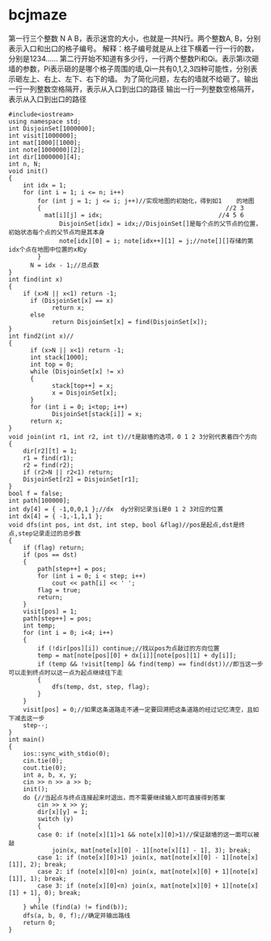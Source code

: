 # bcjmaze
第一行三个整数 N A B，表示迷宫的大小，也就是一共N行。两个整数A, B，分别表示入口和出口的格子编号。  解释：格子编号就是从上往下横着一行一行的数，分别是1234……  第二行开始不知道有多少行，一行两个整数Pi和Qi。表示第i次砸墙的参数，Pi表示砸的是哪个格子周围的墙,Qi一共有0,1,2,3四种可能性，分别表示砸左上、右上、左下、右下的墙。  为了简化问题，左右的墙就不给砸了。输出一行一列整数空格隔开，表示从入口到出口的路径
输出一行一列整数空格隔开，表示从入口到出口的路径
    
    #include<iostream>
    using namespace std;
    int DisjoinSet[1000000];
    int visit[1000000];
    int mat[1000][1000];
    int note[1000000][2];
    int dir[1000000][4];
    int n, N;
    void init()
    {
      	int idx = 1;
      	for (int i = 1; i <= n; i++)
    		for (int j = 1; j <= i; j++)//实现地图的初始化，得到如1    的地图
	    	{                                                   //2 3
	          mat[i][j] = idx;                                //4 5 6 
			      DisjoinSet[idx] = idx;//DisjoinSet[]是每个点的父节点的位置，初始状态每个点的父节点均是其本身
			      note[idx][0] = i; note[idx++][1] = j;//note[][]存储的第idx个点在地图中位置的x和y
		    }
	      N = idx - 1;//总点数
    }
    int find(int x)
    {
      	if (x>N || x<1) return -1;
	      if (DisjoinSet[x] == x)
		        return x;
	      else
		        return DisjoinSet[x] = find(DisjoinSet[x]);
    }
    int find2(int x)//
    {
	      if (x>N || x<1) return -1;
	      int stack[1000];
	      int top = 0;
	      while (DisjoinSet[x] != x)
	      {
		        stack[top++] = x;
		        x = DisjoinSet[x];
	      }
	      for (int i = 0; i<top; i++)
		        DisjoinSet[stack[i]] = x;
	      return x;
    }
    void join(int r1, int r2, int t)//t是敲墙的选项，0 1 2 3分别代表着四个方向
    {
	    dir[r2][t] = 1;
	    r1 = find(r1);
	    r2 = find(r2);
	    if (r2>N || r2<1) return;
	    DisjoinSet[r2] = DisjoinSet[r1];
    }
    bool f = false;
    int path[100000];
    int dy[4] = { -1,0,0,1 };//dx  dy分别记录当i是0 1 2 3对应的位置
    int dx[4] = { -1,-1,1,1 };
    void dfs(int pos, int dst, int step, bool &flag)//pos是起点,dst是终点,step记录走过的总步数
    {
    	if (flag) return;
	    if (pos == dst)
	    {
		    path[step++] = pos;
		    for (int i = 0; i < step; i++)
			    cout << path[i] << ' ';
		    flag = true;
		    return;
	    }
	    visit[pos] = 1;
	    path[step++] = pos;
	    int temp;
	    for (int i = 0; i<4; i++)
	    {
		    if (!dir[pos][i]) continue;//找以pos为点敲过的方向位置
		    temp = mat[note[pos][0] + dx[i]][note[pos][1] + dy[i]];
		    if (temp && !visit[temp] && find(temp) == find(dst))//即当这一步可以走到终点时以这一点为起点继续往下走
		    {
			    dfs(temp, dst, step, flag);
		    }
	    }
	    visit[pos] = 0;//如果这条道路走不通一定要回溯把这条道路的经过记忆清空，且如下减去这一步
	    step--;
    }
    int main()
    {
	    ios::sync_with_stdio(0);
	    cin.tie(0);
	    cout.tie(0);
	    int a, b, x, y;
	    cin >> n >> a >> b;
	    init();
	    do {//当起点与终点连接起来时退出，而不需要继续输入即可直接得到答案
		    cin >> x >> y;
		    dir[x][y] = 1;
		    switch (y)
		    {
		    case 0: if (note[x][1]>1 && note[x][0]>1)//保证敲墙的这一面可以被敲
		    	join(x, mat[note[x][0] - 1][note[x][1] - 1], 3); break;
		    case 1: if (note[x][0]>1) join(x, mat[note[x][0] - 1][note[x][1]], 2); break;
		    case 2: if (note[x][0]<n) join(x, mat[note[x][0] + 1][note[x][1]], 1); break;
		    case 3: if (note[x][0]<n) join(x, mat[note[x][0] + 1][note[x][1] + 1], 0); break;
		    }
	    } while (find(a) != find(b));
	    dfs(a, b, 0, f);//确定并输出路线
	    return 0;
    }
